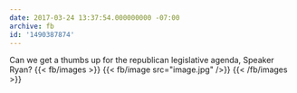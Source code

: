 ```yaml
---
date: 2017-03-24 13:37:54.000000000 -07:00
archive: fb
id: '1490387874'
---
```


Can we get a thumbs up for the republican legislative agenda, Speaker Ryan?
{{< fb/images >}}
{{< fb/image src="image.jpg" />}}
{{< /fb/images >}}

